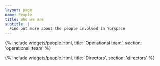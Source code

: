```yaml
---
layout: page
name: People
title: Who we are
subtitle: |
  Find out more about the people involved in Yorspace
---
```


{% include widgets/people.html, title: 'Operational team', section: 'operational_team' %}

{% include widgets/people.html, title: 'Directors', section: 'directors' %}

